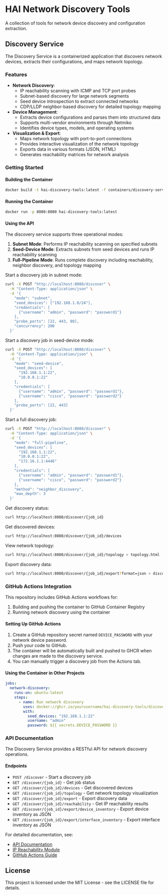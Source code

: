 # HAI Network Discovery Tools

A collection of tools for network device discovery and configuration extraction.

## Discovery Service

The Discovery Service is a containerized application that discovers network devices, extracts their configurations, and maps network topology.

### Features

- **Network Discovery**:
  - IP reachability scanning with ICMP and TCP port probes
  - Subnet-based discovery for large network segments
  - Seed device introspection to extract connected networks
  - CDP/LLDP neighbor-based discovery for detailed topology mapping
- **Device Management**:
  - Extracts device configurations and parses them into structured data
  - Supports multi-vendor environments through Netmiko
  - Identifies device types, models, and operating systems
- **Visualization & Export**:
  - Maps network topology with port-to-port connections
  - Provides interactive visualization of the network topology
  - Exports data in various formats (JSON, HTML)
  - Generates reachability matrices for network analysis

### Getting Started

#### Building the Container

```bash
docker build -t hai-discovery-tools:latest -f containers/discovery-service/Dockerfile .
```

#### Running the Container

```bash
docker run -p 8080:8080 hai-discovery-tools:latest
```

#### Using the API

The discovery service supports three operational modes:

1. **Subnet Mode**: Performs IP reachability scanning on specified subnets
2. **Seed-Device Mode**: Extracts subnets from seed devices and runs IP reachability scanning
3. **Full-Pipeline Mode**: Runs complete discovery including reachability, neighbor discovery, and topology mapping

Start a discovery job in subnet mode:

```bash
curl -X POST "http://localhost:8080/discover" \
  -H "Content-Type: application/json" \
  -d '{
    "mode": "subnet",
    "seed_devices": ["192.168.1.0/24"],
    "credentials": [
      {"username": "admin", "password": "password1"}
    ],
    "probe_ports": [22, 443, 80],
    "concurrency": 200
  }'
```

Start a discovery job in seed-device mode:

```bash
curl -X POST "http://localhost:8080/discover" \
  -H "Content-Type: application/json" \
  -d '{
    "mode": "seed-device",
    "seed_devices": [
      "192.168.1.1:22", 
      "10.0.0.1:22"
    ],
    "credentials": [
      {"username": "admin", "password": "password1"},
      {"username": "cisco", "password": "password2"}
    ],
    "probe_ports": [22, 443]
  }'
```

Start a full discovery job:

```bash
curl -X POST "http://localhost:8080/discover" \
  -H "Content-Type: application/json" \
  -d '{
    "mode": "full-pipeline",
    "seed_devices": [
      "192.168.1.1:22", 
      "10.0.0.1:22", 
      "172.16.1.1:4446"
    ],
    "credentials": [
      {"username": "admin", "password": "password1"},
      {"username": "cisco", "password": "password2"}
    ],
    "method": "neighbor_discovery",
    "max_depth": 3
  }'
```

Get discovery status:

```bash
curl http://localhost:8080/discover/{job_id}
```

Get discovered devices:

```bash
curl http://localhost:8080/discover/{job_id}/devices
```

View network topology:

```bash
curl http://localhost:8080/discover/{job_id}/topology > topology.html
```

Export discovery data:

```bash
curl http://localhost:8080/discover/{job_id}/export?format=json > discovery_data.json
```

### GitHub Actions Integration

This repository includes GitHub Actions workflows for:

1. Building and pushing the container to GitHub Container Registry
2. Running network discovery using the container

#### Setting Up GitHub Actions

1. Create a GitHub repository secret named `DEVICE_PASSWORD` with your network device password.
2. Push your code to GitHub.
3. The container will be automatically built and pushed to GHCR when changes are made to the discovery service.
4. You can manually trigger a discovery job from the Actions tab.

#### Using the Container in Other Projects

```yaml
jobs:
  network-discovery:
    runs-on: ubuntu-latest
    steps:
      - name: Run network discovery
        uses: docker://ghcr.io/yourusername/hai-discovery-tools/discovery-service:latest
        with:
          seed_devices: "192.168.1.1:22"
          username: "admin"
          password: ${{ secrets.DEVICE_PASSWORD }}
```

### API Documentation

The Discovery Service provides a RESTful API for network discovery operations.

#### Endpoints

- `POST /discover` - Start a discovery job
- `GET /discover/{job_id}` - Get job status
- `GET /discover/{job_id}/devices` - Get discovered devices
- `GET /discover/{job_id}/topology` - Get network topology visualization
- `GET /discover/{job_id}/export` - Export discovery data
- `GET /discover/{job_id}/reachability` - Get IP reachability results
- `GET /discover/{job_id}/export/device_inventory` - Export device inventory as JSON
- `GET /discover/{job_id}/export/interface_inventory` - Export interface inventory as JSON

For detailed documentation, see:
- [API Documentation](docs/api.md)
- [IP Reachability Module](docs/ip_reachability.md)
- [GitHub Actions Guide](docs/github-actions.md)

## License

This project is licensed under the MIT License - see the LICENSE file for details.